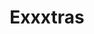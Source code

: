 ---
title: Exxxtras
crosslinks:
- freeuse
- gape
- asaakira
- girlsdoporn
- NSFW411
- tipofmypenis
- IAmA
- dvdasa
- creampies
- pornception
- FullNSFWMovies
- whynotasource
---